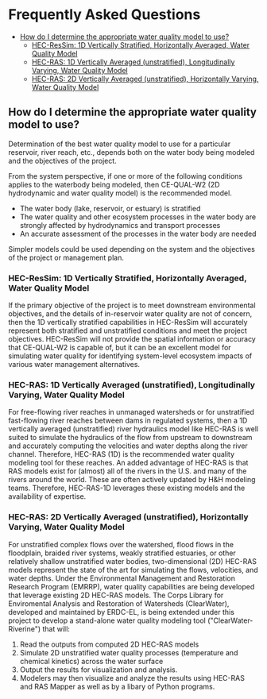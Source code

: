 # Frequently Asked Questions

- [How do I determine the appropriate water quality model to use?](#how-do-i-determine-the-appropriate-water-quality-model-to-use)
    - [HEC-ResSim: 1D Vertically Stratified, Horizontally Averaged, Water Quality Model](#hec-ressim-1d-vertically-stratified-horizontally-averaged-water-quality-model)
    - [HEC-RAS: 1D Vertically Averaged (unstratified), Longitudinally Varying, Water Quality Model](#hec-ras-1d-vertically-averaged-unstratified-longitudinally-varying-water-quality-model)
    - [HEC-RAS: 2D Vertically Averaged (unstratified), Horizontally Varying, Water Quality Model](#hec-ras-2d-vertically-averaged-unstratified-horizontally-varying-water-quality-model)

## How do I determine the appropriate water quality model to use?

Determination of the best water quality model to use for a particular reservoir, river reach, etc., depends both on the water body being modeled and the objectives of the project.

From the system perspective, if one or more of the following conditions applies to the waterbody being modeled, then CE-QUAL-W2 (2D hydrodynamic and water quality model) is the recommended model.

- The water body (lake, reservoir, or estuary) is stratified
- The water quality and other ecosystem processes in the water body are strongly affected by hydrodynamics and transport processes
- An accurate assessment of the processes in the water body are needed

Simpler models could be used depending on the system and the objectives of the project or management plan.

### HEC-ResSim: 1D Vertically Stratified, Horizontally Averaged, Water Quality Model

If the primary objective of the project is to meet downstream environmental objectives, and the details of in-reservoir water quality are not of concern, then the 1D vertically stratified capabilities in HEC-ResSim will accurately represent both stratified and unstratified conditions and meet the project objectives. HEC-ResSim will not provide the spatial information or accuracy that CE-QUAL-W2 is capable of, but it can be an excellent model for simulating water quality for identifying system-level ecosystem impacts of various water management alternatives.

### HEC-RAS: 1D Vertically Averaged (unstratified), Longitudinally Varying, Water Quality Model

For free-flowing river reaches in unmanaged watersheds or for unstratified fast-flowing river reaches between dams in regulated systems, then a 1D vertically averaged (unstratified) river hydraulics model like HEC-RAS is well suited to simulate the hydraulics of the flow from upstream to downstream and accurately computing the velocities and water depths along the river channel. Therefore, HEC-RAS (1D) is the recommended water quality modeling tool for these reaches. An added advantage of HEC-RAS is that RAS models exist for (almost) all of the rivers in the U.S. and many of the rivers around the world. These are often actively updated by H&H modeling teams. Therefore, HEC-RAS-1D leverages these existing models and the availability of expertise.

### HEC-RAS: 2D Vertically Averaged (unstratified), Horizontally Varying, Water Quality Model

For unstratified complex flows over the watershed, flood flows in the floodplain, braided river systems, weakly stratified estuaries, or other relatively shallow unstratified water bodies, two-dimensional (2D) HEC-RAS models represent the state of the art for simulating the flows, velocities, and water depths. Under the Environmental Management and Restoration Research Program (EMRRP), water quality capabilities are being developed that leverage existing 2D HEC-RAS models. The Corps Library for Enviromental Analysis and Restoration of Watersheds (ClearWater), developed and maintained by ERDC-EL, is being extended under this project to develop a stand-alone water quality modeling tool ("ClearWater-Riverine") that will:

1. Read the outputs from computed 2D HEC-RAS models
2. Simulate 2D unstratified water quality processes (temperature and chemical kinetics) across the water surface
3. Output the results for visualization and analysis.
4. Modelers may then visualize and analyze the results using HEC-RAS and RAS Mapper as well as by a libary of Python programs.
